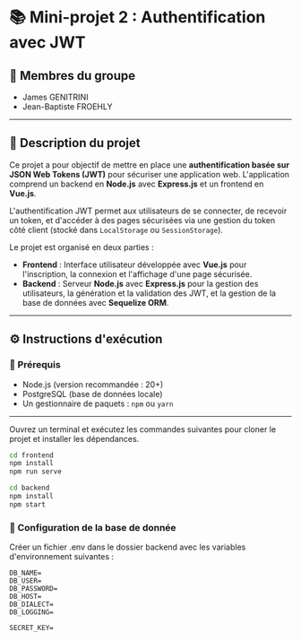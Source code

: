 # 📚 Mini-projet 2 : Authentification avec JWT

## 👥 Membres du groupe

- James GENITRINI
- Jean-Baptiste FROEHLY

---

## 📝 Description du projet

Ce projet a pour objectif de mettre en place une **authentification basée sur JSON Web Tokens (JWT)** pour sécuriser une application web. L'application comprend un backend en **Node.js** avec **Express.js** et un frontend en **Vue.js**. 

L'authentification JWT permet aux utilisateurs de se connecter, de recevoir un token, et d'accéder à des pages sécurisées via une gestion du token côté client (stocké dans `LocalStorage` ou `SessionStorage`).

Le projet est organisé en deux parties :

- **Frontend** : Interface utilisateur développée avec **Vue.js** pour l'inscription, la connexion et l'affichage d'une page sécurisée.
- **Backend** : Serveur **Node.js** avec **Express.js** pour la gestion des utilisateurs, la génération et la validation des JWT, et la gestion de la base de données avec **Sequelize ORM**.

---

## ⚙️ Instructions d'exécution

### 🔧 Prérequis

- Node.js (version recommandée : 20+)
- PostgreSQL (base de données locale)
- Un gestionnaire de paquets : `npm` ou `yarn`

---

Ouvrez un terminal et exécutez les commandes suivantes pour cloner le projet et installer les dépendances.

```bash
cd frontend
npm install
npm run serve
```

```bash
cd backend
npm install
npm start
```

### 🔑 Configuration de la base de donnée

Créer un fichier .env dans le dossier backend avec les variables d'environnement suivantes :

```env
DB_NAME=
DB_USER=
DB_PASSWORD=
DB_HOST=
DB_DIALECT=
DB_LOGGING=

SECRET_KEY=
```
